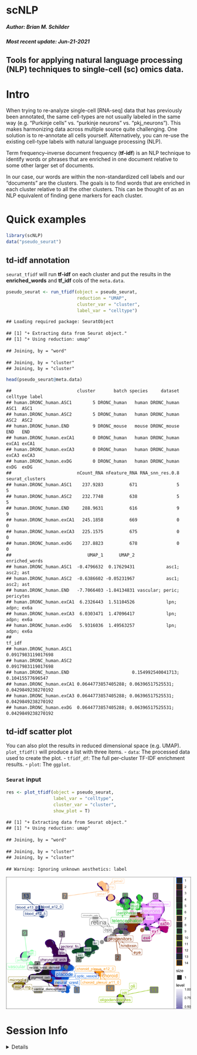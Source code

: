 scNLP
================
<h5>
Author: <i>Brian M. Schilder</i>
</h5>
<h5>
Most recent update: <i>Jun-21-2021</i>
</h5>

## Tools for applying natural language processing (NLP) techniques to single-cell (sc) omics data.

# Intro

When trying to re-analyze single-cell \[RNA-seq\] data that has
previously been annotated, the same cell-types are not usually labeled
in the same way (e.g. “Purkinje cells” vs. “purkinje neurons”
vs. “pkj\_neurons”). This makes harmonizing data across multiple source
quite challenging. One solution is to re-annotate all cells yourself.
Alternatively, you can re-use the existing cell-type labels with natural
language processing (NLP).

Term frequency–inverse document frequency (**tf-idf**) is an NLP
technique to identify words or phrases that are enriched in one document
relative to some other larger set of documents.

In our case, our words are within the non-standardized cell labels and
our “documents” are the clusters. The goals is to find words that are
enriched in each cluster relative to all the other clusters. This can be
thought of as an NLP equivalent of finding gene markers for each
cluster.

# Quick examples

``` r
library(scNLP) 
data("pseudo_seurat")
```

## td-idf annotation

`seurat_tfidf` will run **tf-idf** on each cluster and put the results
in the **enriched\_words** and **tf\_idf** cols of the `meta.data`.

``` r
pseudo_seurat <- run_tfidf(object = pseudo_seurat,
                           reduction = "UMAP",
                           cluster_var = "cluster",
                           label_var = "celltype") 
```

    ## Loading required package: SeuratObject

    ## [1] "+ Extracting data from Seurat object."
    ## [1] "+ Using reduction: umap"

    ## Joining, by = "word"

    ## Joining, by = "cluster"
    ## Joining, by = "cluster"

``` r
head(pseudo_seurat@meta.data)
```

    ##                         cluster       batch species     dataset celltype label
    ## human.DRONC_human.ASC1        5 DRONC_human   human DRONC_human     ASC1  ASC1
    ## human.DRONC_human.ASC2        5 DRONC_human   human DRONC_human     ASC2  ASC2
    ## human.DRONC_human.END         9 DRONC_mouse   mouse DRONC_mouse      END   END
    ## human.DRONC_human.exCA1       0 DRONC_human   human DRONC_human    exCA1 exCA1
    ## human.DRONC_human.exCA3       0 DRONC_human   human DRONC_human    exCA3 exCA3
    ## human.DRONC_human.exDG        0 DRONC_human   human DRONC_human     exDG  exDG
    ##                         nCount_RNA nFeature_RNA RNA_snn_res.0.8 seurat_clusters
    ## human.DRONC_human.ASC1    237.9283          671               5               5
    ## human.DRONC_human.ASC2    232.7748          638               5               5
    ## human.DRONC_human.END     288.9631          616               9               9
    ## human.DRONC_human.exCA1   245.1858          669               0               0
    ## human.DRONC_human.exCA3   225.1575          675               0               0
    ## human.DRONC_human.exDG    237.8823          678               0               0
    ##                             UMAP_1      UMAP_2             enriched_words
    ## human.DRONC_human.ASC1  -0.4796632  0.17629431            asc1; asc2; ast
    ## human.DRONC_human.ASC2  -0.6386602 -0.05231967            asc1; asc2; ast
    ## human.DRONC_human.END   -7.7066403 -1.84134831 vascular; peric; pericytes
    ## human.DRONC_human.exCA1  6.2326443  1.51104526            lpn; adpn; ex6a
    ## human.DRONC_human.exCA3  6.0303471  1.47096417            lpn; adpn; ex6a
    ## human.DRONC_human.exDG   5.9316036  1.49563257            lpn; adpn; ex6a
    ##                                                                           tf_idf
    ## human.DRONC_human.ASC1                                        0.0917983119017698
    ## human.DRONC_human.ASC2                                        0.0917983119017698
    ## human.DRONC_human.END                        0.154992540041713; 0.10415577696547
    ## human.DRONC_human.exCA1 0.0644773857405288; 0.06396517525531; 0.0429849238270192
    ## human.DRONC_human.exCA3 0.0644773857405288; 0.06396517525531; 0.0429849238270192
    ## human.DRONC_human.exDG  0.0644773857405288; 0.06396517525531; 0.0429849238270192

## td-idf scatter plot

You can also plot the results in reduced dimensional space (e.g. UMAP).
`plot_tfidf()` will produce a list with three items. - `data`: The
processed data used to create the plot. - `tfidf_df`: The full
per-cluster TF-IDF enrichment results. - `plot`: The `ggplot`.

### `Seurat` input

``` r
res <- plot_tfidf(object = pseudo_seurat, 
                  label_var = "celltype", 
                  cluster_var = "cluster", 
                  show_plot = T)
```

    ## [1] "+ Extracting data from Seurat object."
    ## [1] "+ Using reduction: umap"

    ## Joining, by = "word"

    ## Joining, by = "cluster"
    ## Joining, by = "cluster"

    ## Warning: Ignoring unknown aesthetics: label

![](README_files/figure-gfm/unnamed-chunk-3-1.png)<!-- -->

# Session Info

<details>

``` r
utils::sessionInfo()
```

    ## R version 4.1.0 (2021-05-18)
    ## Platform: x86_64-apple-darwin17.0 (64-bit)
    ## Running under: macOS Big Sur 10.16
    ## 
    ## Matrix products: default
    ## BLAS:   /Library/Frameworks/R.framework/Versions/4.1/Resources/lib/libRblas.dylib
    ## LAPACK: /Library/Frameworks/R.framework/Versions/4.1/Resources/lib/libRlapack.dylib
    ## 
    ## locale:
    ## [1] en_GB.UTF-8/en_GB.UTF-8/en_GB.UTF-8/C/en_GB.UTF-8/en_GB.UTF-8
    ## 
    ## attached base packages:
    ## [1] stats     graphics  grDevices utils     datasets  methods   base     
    ## 
    ## other attached packages:
    ## [1] ggplot2_3.3.4      tidytext_0.3.1     SeuratObject_4.0.2 scNLP_0.1.0       
    ## 
    ## loaded via a namespace (and not attached):
    ##  [1] ggrepel_0.9.1      Rcpp_1.0.6         mvtnorm_1.1-2      lattice_0.20-44   
    ##  [5] class_7.3-19       assertthat_0.2.1   digest_0.6.27      utf8_1.2.1        
    ##  [9] R6_2.5.0           evaluate_0.14      rootSolve_1.8.2.1  e1071_1.7-7       
    ## [13] highr_0.9          pillar_1.6.1       rlang_0.4.11       Exact_2.1         
    ## [17] rstudioapi_0.13    data.table_1.14.0  Matrix_1.3-4       rmarkdown_2.9     
    ## [21] labeling_0.4.2     stringr_1.4.0      munsell_0.5.0      proxy_0.4-26      
    ## [25] compiler_4.1.0     janeaustenr_0.1.5  xfun_0.24          pkgconfig_2.0.3   
    ## [29] DescTools_0.99.42  htmltools_0.5.1.1  tidyselect_1.1.1   tibble_3.1.2      
    ## [33] lmom_2.8           expm_0.999-6       fansi_0.5.0        crayon_1.4.1      
    ## [37] dplyr_1.0.6        withr_2.4.2        MASS_7.3-54        SnowballC_0.7.0   
    ## [41] grid_4.1.0         gtable_0.3.0       lifecycle_1.0.0    DBI_1.1.1         
    ## [45] magrittr_2.0.1     scales_1.1.1       tokenizers_0.2.1   pals_1.7          
    ## [49] gld_2.6.2          stringi_1.6.2      farver_2.1.0       mapproj_1.2.7     
    ## [53] ellipsis_0.3.2     generics_0.1.0     vctrs_0.3.8        boot_1.3-28       
    ## [57] RColorBrewer_1.1-2 tools_4.1.0        dichromat_2.0-0    glue_1.4.2        
    ## [61] purrr_0.3.4        maps_3.3.0         yaml_2.2.1         colorspace_2.0-1  
    ## [65] isoband_0.2.4      knitr_1.33

</details>
